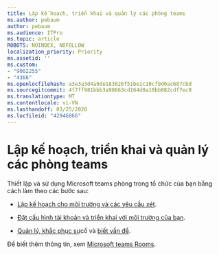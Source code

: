 ```yaml
---
title: Lập kế hoạch, triển khai và quản lý các phòng teams
ms.author: pebaum
author: pebaum
ms.audience: ITPro
ms.topic: article
ROBOTS: NOINDEX, NOFOLLOW
localization_priority: Priority
ms.assetid: ''
ms.custom:
- "9002255"
- "4366"
ms.openlocfilehash: a3e3a3d4a9de183826f51be1c10cf9d0ac687cbd
ms.sourcegitcommit: 4f7ff981bbb3a98663cd164d0a10bb082cdf7ec9
ms.translationtype: MT
ms.contentlocale: vi-VN
ms.lasthandoff: 03/25/2020
ms.locfileid: "42946866"
---
```

# <a name="plan-deploy-and-manage-teams-rooms"></a>Lập kế hoạch, triển khai và quản lý các phòng teams

Thiết lập và sử dụng Microsoft teams phòng trong tổ chức của bạn bằng cách làm theo các bước sau: 

- [Lập kế hoạch cho môi trường và các yêu cầu xét](https://docs.microsoft.com/microsoftteams/rooms/rooms-plan).

- [Đặt cấu hình tài khoản và triển khai với môi trường của bạn](https://docs.microsoft.com/microsoftteams/rooms/rooms-deploy).

- [Quản lý, khắc phục sự](https://docs.microsoft.com/microsoftteams/rooms/rooms-manage#troubleshooting)cố và [biết vấn đề](https://docs.microsoft.com/microsoftteams/rooms/known-issues). 

Để biết thêm thông tin, xem [Microsoft teams Rooms](https://docs.microsoft.com/microsoftteams/rooms/).
